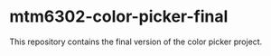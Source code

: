 # mtm6302-color-picker-final
This repository contains the final version of the color picker project. 
